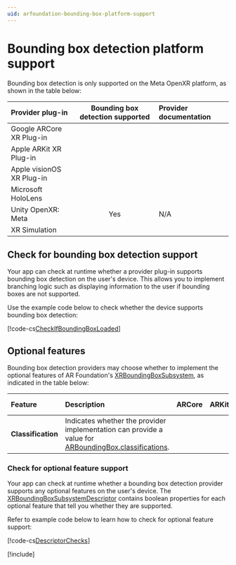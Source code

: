 ```yaml
---
uid: arfoundation-bounding-box-platform-support
---
```

# Bounding box detection platform support

Bounding box detection is only supported on the Meta OpenXR platform, as shown in the table below:

| Provider plug-in | Bounding box detection supported | Provider documentation |
| :--------------- | :------------------------------: | :--------------------- |
| Google ARCore XR Plug-in | | |
| Apple ARKit XR Plug-in | | |
| Apple visionOS XR Plug-in | | |
| Microsoft HoloLens | | |
| Unity OpenXR: Meta | Yes | N/A |
| XR Simulation | | |

## Check for bounding box detection support

Your app can check at runtime whether a provider plug-in supports bounding box detection on the user's device. This allows you to implement branching logic such as displaying information to the user if bounding boxes are not supported.

Use the example code below to check whether the device supports bounding box detection:

[!code-cs[CheckIfBoundingBoxLoaded](../../../Tests/CodeSamples/LoaderUtilitySamples.cs#CheckIfBoundingBoxLoaded)]


## Optional features

Bounding box detection providers may choose whether to implement the optional features of AR Foundation's [XRBoundingBoxSubsystem](xref:UnityEngine.XR.ARSubsystems.XRBoundingBoxSubsystem), as indicated in the table below:

| Feature | Description | ARCore | ARKit | Meta OpenXR | XR Simulation |
| :------ | :---------- | :----: | :---: | :---------: | :-----------: |
| **Classification** | Indicates whether the provider implementation can provide a value for [ARBoundingBox.classifications](xref:UnityEngine.XR.ARFoundation.ARBoundingBox.classifications). | | | | |

### Check for optional feature support

Your app can check at runtime whether a bounding box detection provider supports any optional features on the user's device. The [XRBoundingBoxSubsystemDescriptor](xref:UnityEngine.XR.ARSubsystems.XRBoundingBoxSubsystemDescriptor) contains boolean properties for each optional feature that tell you whether they are supported.

Refer to example code below to learn how to check for optional feature support:

[!code-cs[DescriptorChecks](../../../Tests/CodeSamples/ARBoundingBoxManagerSamples.cs#DescriptorChecks)]

[!include[](../../snippets/apple-arkit-trademark.md)]
